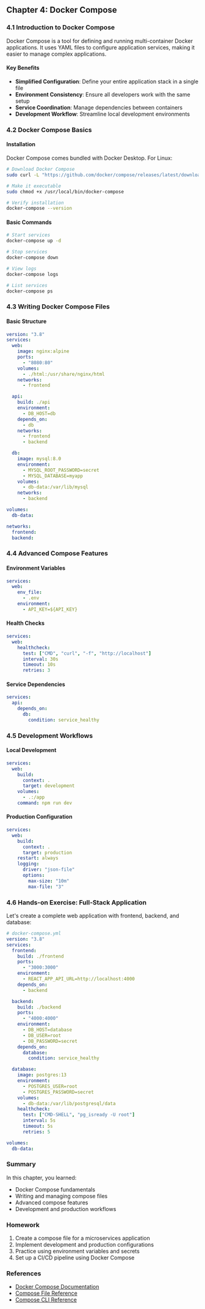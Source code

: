 ## Chapter 4: Docker Compose

### 4.1 Introduction to Docker Compose
Docker Compose is a tool for defining and running multi-container Docker applications. It uses YAML files to configure application services, making it easier to manage complex applications.

#### Key Benefits
- **Simplified Configuration**: Define your entire application stack in a single file
- **Environment Consistency**: Ensure all developers work with the same setup
- **Service Coordination**: Manage dependencies between containers
- **Development Workflow**: Streamline local development environments

### 4.2 Docker Compose Basics

#### Installation
Docker Compose comes bundled with Docker Desktop. For Linux:
```bash
# Download Docker Compose
sudo curl -L "https://github.com/docker/compose/releases/latest/download/docker-compose-$(uname -s)-$(uname -m)" -o /usr/local/bin/docker-compose

# Make it executable
sudo chmod +x /usr/local/bin/docker-compose

# Verify installation
docker-compose --version
```

#### Basic Commands
```bash
# Start services
docker-compose up -d

# Stop services
docker-compose down

# View logs
docker-compose logs

# List services
docker-compose ps
```

### 4.3 Writing Docker Compose Files

#### Basic Structure
```yaml
version: "3.8"
services:
  web:
    image: nginx:alpine
    ports:
      - "8080:80"
    volumes:
      - ./html:/usr/share/nginx/html
    networks:
      - frontend

  api:
    build: ./api
    environment:
      - DB_HOST=db
    depends_on:
      - db
    networks:
      - frontend
      - backend

  db:
    image: mysql:8.0
    environment:
      - MYSQL_ROOT_PASSWORD=secret
      - MYSQL_DATABASE=myapp
    volumes:
      - db-data:/var/lib/mysql
    networks:
      - backend

volumes:
  db-data:

networks:
  frontend:
  backend:
```

### 4.4 Advanced Compose Features

#### Environment Variables
```yaml
services:
  web:
    env_file:
      - .env
    environment:
      - API_KEY=${API_KEY}
```

#### Health Checks
```yaml
services:
  web:
    healthcheck:
      test: ["CMD", "curl", "-f", "http://localhost"]
      interval: 30s
      timeout: 10s
      retries: 3
```

#### Service Dependencies
```yaml
services:
  api:
    depends_on:
      db:
        condition: service_healthy
```

### 4.5 Development Workflows

#### Local Development
```yaml
services:
  web:
    build:
      context: .
      target: development
    volumes:
      - .:/app
    command: npm run dev
```

#### Production Configuration
```yaml
services:
  web:
    build:
      context: .
      target: production
    restart: always
    logging:
      driver: "json-file"
      options:
        max-size: "10m"
        max-file: "3"
```

### 4.6 Hands-on Exercise: Full-Stack Application
Let's create a complete web application with frontend, backend, and database:

```yaml
# docker-compose.yml
version: "3.8"
services:
  frontend:
    build: ./frontend
    ports:
      - "3000:3000"
    environment:
      - REACT_APP_API_URL=http://localhost:4000
    depends_on:
      - backend

  backend:
    build: ./backend
    ports:
      - "4000:4000"
    environment:
      - DB_HOST=database
      - DB_USER=root
      - DB_PASSWORD=secret
    depends_on:
      database:
        condition: service_healthy

  database:
    image: postgres:13
    environment:
      - POSTGRES_USER=root
      - POSTGRES_PASSWORD=secret
    volumes:
      - db-data:/var/lib/postgresql/data
    healthcheck:
      test: ["CMD-SHELL", "pg_isready -U root"]
      interval: 5s
      timeout: 5s
      retries: 5

volumes:
  db-data:
```

### Summary
In this chapter, you learned:
- Docker Compose fundamentals
- Writing and managing compose files
- Advanced compose features
- Development and production workflows

### Homework
1. Create a compose file for a microservices application
2. Implement development and production configurations
3. Practice using environment variables and secrets
4. Set up a CI/CD pipeline using Docker Compose

### References
- [Docker Compose Documentation](https://docs.docker.com/compose/)
- [Compose File Reference](https://docs.docker.com/compose/compose-file/)
- [Compose CLI Reference](https://docs.docker.com/compose/reference/)
